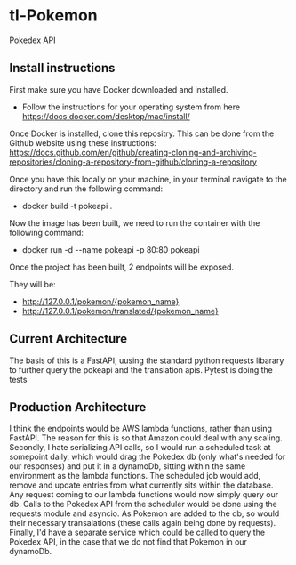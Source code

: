# tl-Pokemon
Pokedex API

## Install instructions
First make sure you have Docker downloaded and installed.

* Follow the instructions for your operating system from here https://docs.docker.com/desktop/mac/install/

Once Docker is installed, clone this repositry.  This can be done from the Github website using these instructions: https://docs.github.com/en/github/creating-cloning-and-archiving-repositories/cloning-a-repository-from-github/cloning-a-repository

Once you have this locally on your machine, in your terminal navigate to the directory and run the following command:
* docker build -t pokeapi .

Now the image has been built, we need to run the container with the following command:
* docker run -d --name pokeapi -p 80:80 pokeapi

Once the project has been built, 2 endpoints will be exposed.

They will be:

* http://127.0.0.1/pokemon/{pokemon_name}
* http://127.0.0.1/pokemon/translated/{pokemon_name}

## Current Architecture
The basis of this is a FastAPI, uusing the standard python requests libarary to further query the pokeapi and the translation apis.  Pytest is doing the tests

## Production Architecture
I think the endpoints would be AWS lambda functions, rather than using FastAPI.  The reason for this is so that Amazon could deal with any scaling.  Secondly, I hate serializing API calls, so I would run a scheduled task at somepoint daily, which would drag the Pokedex db (only what's needed for our responses) and put it in a dynamoDb, sitting within the same environment as the lambda functions.  The scheduled job would add, remove and update entries from what currently sits within the database.  Any request coming to our lambda functions would now simply query our db.  Calls to the Pokedex API from the scheduler would be done using the requests module and asyncio.  As Pokemon are added to the db, so would their necessary transalations (these calls again being done by requests).  Finally, I'd have a separate service which could be called to query the Pokedex API, in the case that we do not find that Pokemon in our dynamoDb.

